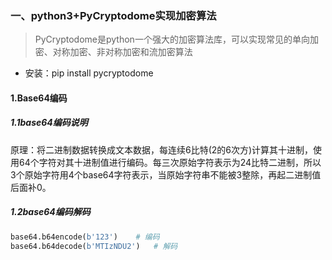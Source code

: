 ### 一、python3+PyCryptodome实现加密算法

> PyCryptodome是python一个强大的加密算法库，可以实现常见的单向加密、对称加密、非对称加密和流加密算法

- 安装：pip install pycryptodome

#### 1.Base64编码

##### 1.1base64编码说明

原理：将二进制数据转换成文本数据，每连续6比特(2的6次方)计算其十进制，使用64个字符对其十进制值进行编码。每三次原始字符表示为24比特二进制，所以3个原始字符用4个base64字符表示，当原始字符串不能被3整除，再起二进制值后面补0。

##### 1.2base64编码解码

```python
base64.b64encode(b'123')	# 编码
base64.b64decode(b'MTIzNDU2')	# 解码
```

